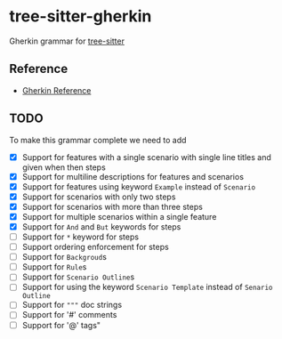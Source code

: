 # tree-sitter-gherkin

Gherkin grammar for [tree-sitter](https://github.com/tree-sitter/tree-sitter)

## Reference

- [Gherkin Reference](https://cucumber.io/docs/gherkin/reference/)

## TODO

To make this grammar complete we need to add

- [x] Support for features with a single scenario with single line titles and given when then steps
- [x] Support for multiline descriptions for features and scenarios
- [x] Support for features using keyword `Example` instead of `Scenario`
- [x] Support for scenarios with only two steps
- [x] Support for scenarios with more than three steps
- [x] Support for multiple scenarios within a single feature
- [x] Support for `And` and `But` keywords for steps
- [ ] Support for `*` keyword for steps
- [ ] Support ordering enforcement for steps
- [ ] Support for `Backgroud`s
- [ ] Support for `Rule`s
- [ ] Support for `Scenario Outline`s
- [ ] Support for using the keyword `Scenario Template` instead of `Senario Outline`
- [ ] Support for `"""` doc strings
- [ ] Support for '#' comments
- [ ] Support for '@' tags"

